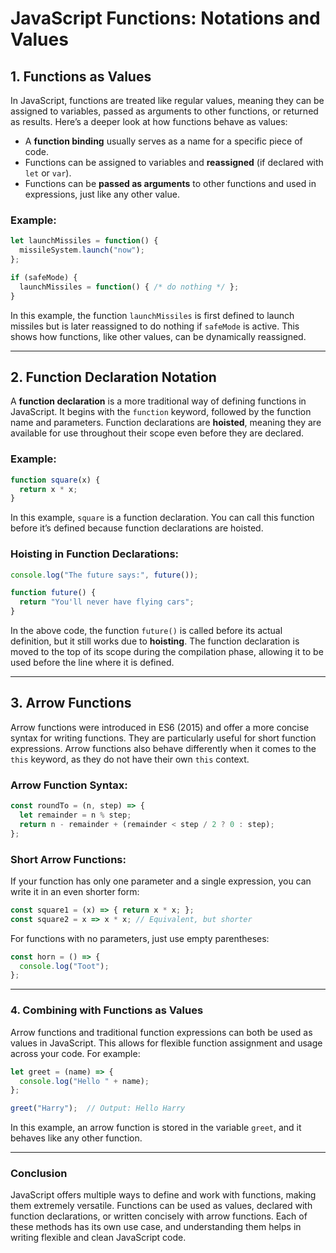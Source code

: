
# JavaScript Functions: Notations and Values

## 1. Functions as Values

In JavaScript, functions are treated like regular values, meaning they can be assigned to variables, passed as arguments to other functions, or returned as results. Here’s a deeper look at how functions behave as values:

- A **function binding** usually serves as a name for a specific piece of code.
- Functions can be assigned to variables and **reassigned** (if declared with `let` or `var`).
- Functions can be **passed as arguments** to other functions and used in expressions, just like any other value.

### Example:

```javascript
let launchMissiles = function() {
  missileSystem.launch("now");
};

if (safeMode) {
  launchMissiles = function() { /* do nothing */ };
}
```

In this example, the function `launchMissiles` is first defined to launch missiles but is later reassigned to do nothing if `safeMode` is active. This shows how functions, like other values, can be dynamically reassigned.

---

## 2. Function Declaration Notation

A **function declaration** is a more traditional way of defining functions in JavaScript. It begins with the `function` keyword, followed by the function name and parameters. Function declarations are **hoisted**, meaning they are available for use throughout their scope even before they are declared.

### Example:

```javascript
function square(x) {
  return x * x;
}
```

In this example, `square` is a function declaration. You can call this function before it’s defined because function declarations are hoisted.

### Hoisting in Function Declarations:

```javascript
console.log("The future says:", future());

function future() {
  return "You'll never have flying cars";
}
```

In the above code, the function `future()` is called before its actual definition, but it still works due to **hoisting**. The function declaration is moved to the top of its scope during the compilation phase, allowing it to be used before the line where it is defined.

---

## 3. Arrow Functions

Arrow functions were introduced in ES6 (2015) and offer a more concise syntax for writing functions. They are particularly useful for short function expressions. Arrow functions also behave differently when it comes to the `this` keyword, as they do not have their own `this` context.

### Arrow Function Syntax:

```javascript
const roundTo = (n, step) => {
  let remainder = n % step;
  return n - remainder + (remainder < step / 2 ? 0 : step);
};
```

### Short Arrow Functions:
If your function has only one parameter and a single expression, you can write it in an even shorter form:

```javascript
const square1 = (x) => { return x * x; };
const square2 = x => x * x; // Equivalent, but shorter
```

For functions with no parameters, just use empty parentheses:

```javascript
const horn = () => {
  console.log("Toot");
};
```

---

### 4. Combining with Functions as Values

Arrow functions and traditional function expressions can both be used as values in JavaScript. This allows for flexible function assignment and usage across your code. For example:

```javascript
let greet = (name) => {
  console.log("Hello " + name);
};

greet("Harry");  // Output: Hello Harry
```

In this example, an arrow function is stored in the variable `greet`, and it behaves like any other function.

---

### Conclusion

JavaScript offers multiple ways to define and work with functions, making them extremely versatile. Functions can be used as values, declared with function declarations, or written concisely with arrow functions. Each of these methods has its own use case, and understanding them helps in writing flexible and clean JavaScript code.